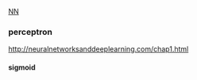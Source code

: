 [NN](http://neuralnetworksanddeeplearning.com/about.html)    

### perceptron
http://neuralnetworksanddeeplearning.com/chap1.html 


#### sigmoid

